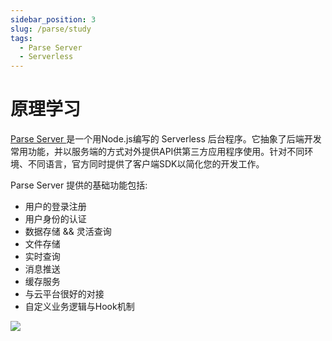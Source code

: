 ```yaml
---
sidebar_position: 3
slug: /parse/study
tags:
  - Parse Server
  - Serverless
---
```




# 原理学习

[Parse Server ](https://parseplatform.org/) 是一个用Node.js编写的 Serverless 后台程序。它抽象了后端开发常用功能，并以服务端的方式对外提供API供第三方应用程序使用。针对不同环境、不同语言，官方同时提供了客户端SDK以简化您的开发工作。

Parse Server 提供的基础功能包括:

- 用户的登录注册
- 用户身份的认证
- 数据存储 && 灵活查询
- 文件存储
- 实时查询
- 消息推送
- 缓存服务
- 与云平台很好的对接
- 自定义业务逻辑与Hook机制

![](https://libs.websoft9.com/Websoft9/DocsPicture/en/parseserver/dashboard.png)